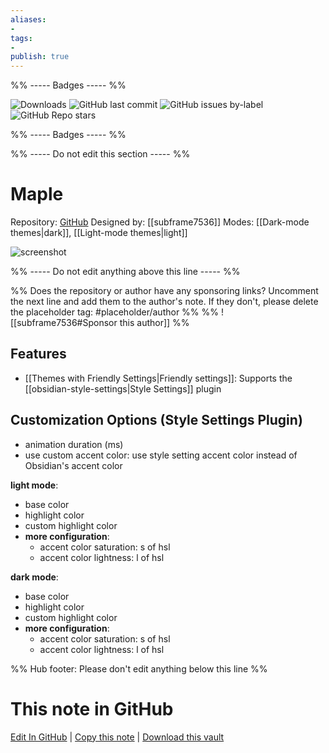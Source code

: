 ```yaml
---
aliases:
- 
tags: 
- 
publish: true
---
```


%% ----- Badges ----- %%

![Downloads](https://img.shields.io/badge/downloads-11765-573E7A?style=for-the-badge&logo=)
![GitHub last commit](https://img.shields.io/github/last-commit/subframe7536/obsidian-theme-maple?color=573E7A&label=last%20update&logo=github&style=for-the-badge)
![GitHub issues by-label](https://img.shields.io/github/issues/subframe7536/obsidian-theme-maple/help%20wanted?color=573E7A&logo=github&style=for-the-badge) 
![GitHub Repo stars](https://img.shields.io/github/stars/subframe7536/obsidian-theme-maple?color=573E7A&logo=github&style=for-the-badge)

%% ----- Badges ----- %%

%% ----- Do not edit this section ----- %%

# Maple

Repository: [GitHub](https://github.com/subframe7536/obsidian-theme-maple)
Designed by: [[subframe7536]]
Modes: [[Dark-mode themes|dark]], [[Light-mode themes|light]]



![screenshot](https://github.com/subframe7536/obsidian-theme-maple/raw/HEAD/img/screenshot.png)

%% ----- Do not edit anything above this line ----- %% 

%% Does the repository or author have any sponsoring links? Uncomment the next line and add them to the author's note. If they don't, please delete the placeholder tag: #placeholder/author %%
%% ![[subframe7536#Sponsor this author]] %%


## Features

- [[Themes with Friendly Settings|Friendly settings]]: Supports the [[obsidian-style-settings|Style Settings]] plugin

## Customization Options (Style Settings Plugin) 
- animation duration (ms)
- use custom accent color: use style setting accent color instead of Obsidian's accent color

**light mode**: 
- base color
- highlight color
- custom highlight color
- **more configuration**: 
    - accent color saturation: s of hsl
    - accent color lightness: l of hsl

**dark mode**: 
- base color
- highlight color
- custom highlight color
- **more configuration**: 
    - accent color saturation: s of hsl
    - accent color lightness: l of hsl


%% Hub footer: Please don't edit anything below this line %%

# This note in GitHub

<span class="git-footer">[Edit In GitHub](https://github.dev/obsidian-community/obsidian-hub/blob/main/02%20-%20Community%20Expansions/02.05%20All%20Community%20Expansions/Themes/Maple.md "git-hub-edit-note") | [Copy this note](https://raw.githubusercontent.com/obsidian-community/obsidian-hub/main/02%20-%20Community%20Expansions/02.05%20All%20Community%20Expansions/Themes/Maple.md "git-hub-copy-note") | [Download this vault](https://github.com/obsidian-community/obsidian-hub/archive/refs/heads/main.zip "git-hub-download-vault") </span>

